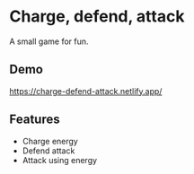 # Charge, defend, attack

A small game for fun.


## Demo

https://charge-defend-attack.netlify.app/


## Features

- Charge energy
- Defend attack
- Attack using energy

